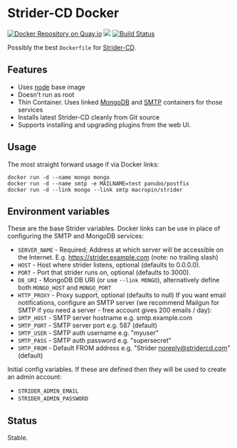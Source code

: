 # Strider-CD Docker 
 
[![Docker Repository on Quay.io](https://quay.io/repository/brownman/docker-strider/status "Docker Repository on Quay.io")](https://quay.io/repository/brownman/docker-strider)
[![](https://badge.imagelayers.io/brownman/docker-strider:latest.svg)](https://imagelayers.io/?images=brownman/docker-strider:latest)
[![Build Status](https://travis-ci.org/brownman/docker-strider.svg?branch=master)](https://travis-ci.org/brownman/docker-strider)

Possibly the best `Dockerfile` for [Strider-CD](https://github.com/Strider-CD/strider).

## Features

- Uses [node](https://registry.hub.docker.com/_/node/) base image
- Doesn't run as root
- Thin Container. Uses linked [MongoDB](https://registry.hub.docker.com/_/mongo/) and [SMTP](https://registry.hub.docker.com/u/panubo/postfix/) containers for those services
- Installs latest Strider-CD cleanly from Git source
- Supports installing and upgrading plugins from the web UI.

## Usage

The most straight forward usage if via Docker links: 

```
docker run -d --name mongo mongo
docker run -d --name smtp -e MAILNAME=test panubo/postfix
docker run -d --link mongo --link smtp macropin/strider
```

## Environment variables

These are the base Strider variables. Docker links can be use in place of configuring the SMTP and MongoDB services:

- `SERVER_NAME` - Required; Address at which server will be accessible on the Internet. E.g. https://strider.example.com (note: no trailing slash)
- `HOST` - Host where strider listens, optional (defaults to 0.0.0.0).
- `PORT` - Port that strider runs on, optional (defaults to 3000).
- `DB_URI` - MongoDB DB URI (or use `--link MONGO`), alternatively define both `MONGO_HOST` and `MONGO_PORT`
- `HTTP_PROXY` - Proxy support, optional (defaults to null)
If you want email notifications, configure an SMTP server (we recommend Mailgun for SMTP if you need a server - free account gives 200 emails / day):
- `SMTP_HOST` - SMTP server hostname e.g. smtp.example.com
- `SMTP_PORT` - SMTP server port e.g. 587 (default)
- `SMTP_USER` - SMTP auth username e.g. "myuser"
- `SMTP_PASS` - SMTP auth password e.g. "supersecret"
- `SMTP_FROM` - Default FROM address e.g. "Strider noreply@stridercd.com" (default)

Initial config variables. If these are defined then they will be used to create an admin account:

- `STRIDER_ADMIN_EMAIL`
- `STRIDER_ADMIN_PASSWORD`

## Status

Stable.
